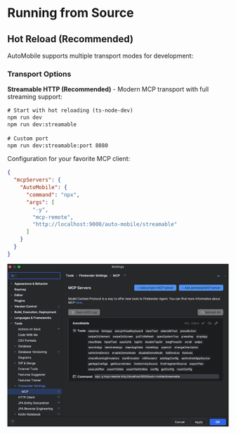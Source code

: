 # Running from Source

## Hot Reload (Recommended)

AutoMobile supports multiple transport modes for development:

### Transport Options

**Streamable HTTP (Recommended)** - Modern MCP transport with full streaming support:
```shell
# Start with hot reloading (ts-node-dev)
npm run dev
npm run dev:streamable

# Custom port
npm run dev:streamable:port 8080
```

Configuration for your favorite MCP client:

```json
{
  "mcpServers": {
    "AutoMobile": {
      "command": "npx",
      "args": [
        "-y",
        "mcp-remote",
        "http://localhost:9000/auto-mobile/streamable"
      ]
    }
  }
}
```

![firebender-mcp-server-setup.png](img/firebender-mcp-server-setup-dev.png)
